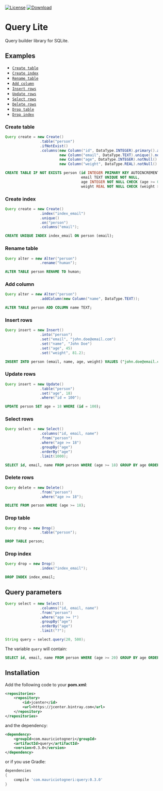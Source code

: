 [![License](https://img.shields.io/badge/license-MIT-green.svg)](https://github.com/mauriciotogneri/query-lite/blob/master/LICENSE.md)
[![Download](https://api.bintray.com/packages/mauriciotogneri/maven/querylite/images/download.svg)](https://bintray.com/mauriciotogneri/maven/querylite/_latestVersion)

# Query Lite
Query builder library for SQLite.

## Examples

* [`Create table`](README.md#create-table)
* [`Create index`](README.md#create-index)
* [`Rename table`](README.md#rename-table)
* [`Add column`](README.md#add-column)
* [`Insert rows`](README.md#insert-rows)
* [`Update rows`](README.md#update-rows)
* [`Select rows`](README.md#select-rows)
* [`Delete rows`](README.md#delete-rows)
* [`Drop table`](README.md#drop-table)
* [`Drop index`](README.md#drop-index)

### Create table

```java
Query create = new Create()
                .table("person")
                .ifNotExist()
                .columns(new Column("id", DataType.INTEGER).primary().autoincrement().notNull(),
                         new Column("email", DataType.TEXT).unique().notNull(),
                         new Column("age", DataType.INTEGER).notNull().check("age >= 0"),
                         new Column("weight", DataType.REAL).notNull().check("weight >= 0"));
```

```sql
CREATE TABLE IF NOT EXISTS person (id INTEGER PRIMARY KEY AUTOINCREMENT NOT NULL,
                                   email TEXT UNIQUE NOT NULL,
                                   age INTEGER NOT NULL CHECK (age >= 0),
                                   weight REAL NOT NULL CHECK (weight >= 0));
```

### Create index

```java
Query create = new Create()
                .index("index_email")
                .unique()
                .on("person")
                .columns("email");
```

```sql
CREATE UNIQUE INDEX index_email ON person (email);
```

### Rename table

```java
Query alter = new Alter("person")
                .rename("human");
```

```sql
ALTER TABLE person RENAME TO human;
```

### Add column

```java
Query alter = new Alter("person")
                .addColumn(new Column("name", DataType.TEXT));
```

```sql
ALTER TABLE person ADD COLUMN name TEXT;
```

### Insert rows

```java
Query insert = new Insert()
                .into("person")
                .set("email", "john.doe@email.com")
                .set("name", "John Doe")
                .set("age", 45)
                .set("weight", 81.2);
```

```sql
INSERT INTO person (email, name, age, weight) VALUES ("john.doe@email.com", "John Doe", 45, 81.2);
```

### Update rows

```java
Query insert = new Update()
                .table("person")
                .set("age", 18)
                .where("id = 100");
```

```sql
UPDATE person SET age = 18 WHERE (id = 100);
```

### Select rows

```java
Query select = new Select()
                .columns("id, email, name")
                .from("person")
                .where("age >= 18")
                .groupBy("age")
                .orderBy("age")
                .limit(1000);
```

```sql
SELECT id, email, name FROM person WHERE (age >= 18) GROUP BY age ORDER BY age LIMIT 1000;
```

### Delete rows

```java
Query delete = new Delete()
                .from("person")
                .where("age >= 18");
```

```sql
DELETE FROM person WHERE (age >= 18);
```

### Drop table

```java
Query drop = new Drop()
                .table("person");
```

```sql
DROP TABLE person;
```

### Drop index

```java
Query drop = new Drop()
                .index("index_email");
```

```sql
DROP INDEX index_email;
```

## Query parameters

```java
Query select = new Select()
                .columns("id, email, name")
                .from("person")
                .where("age >= ?")
                .groupBy("age")
                .orderBy("age")
                .limit("?");

String query = select.query(20, 500);
```

The variable `query` will contain:

```sql
SELECT id, email, name FROM person WHERE (age >= 20) GROUP BY age ORDER BY age LIMIT 500;
```

## Installation

Add the following code to your **pom.xml**:

```xml
<repositories>
    <repository>
        <id>jcenter</id>
        <url>https://jcenter.bintray.com</url>
    </repository>
</repositories>
```

and the dependency:

```xml
<dependency>
    <groupId>com.mauriciotogneri</groupId>
    <artifactId>query</artifactId>
    <version>0.3.0</version>
</dependency>
```

or if you use Gradle:

```groovy
dependencies
{
    compile 'com.mauriciotogneri:query:0.3.0'
}
```